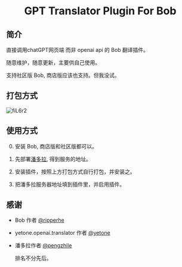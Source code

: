 <div>
  <h1 align="center">GPT Translator Plugin For Bob </h1>
</div>


## 简介

直接调用chatGPT网页端 而非 openai api 的 Bob 翻译插件。

随意维护，随意更新，主要供自己使用。

支持社区版 Bob, 商店版应该也支持。但我没试。

## 打包方式

![fiL6r2](https://picture.zhuiyue.vip:444/images/2023/06/08/fiL6r2.png)

## 使用方式
  0. 安装 Bob, 商店版和社区版都可以。
  
  1. 先部署[潘多拉](https://github.com/pengzhile/pandora/blob/master/doc/wiki.md), 得到服务的地址。
  
  2. 安装插件，按照上方打包方式自行打包，并安装之。

  3. 把潘多拉服务器地址填到插件里，并启用插件。


## 感谢
  - Bob 作者 [@ripperhe](https://github.com/ripperhe)
  - yetone.openai.translator 作者 [@yetone](https://github.com/yetone)
  - 潘多拉作者 [@pengzhile](https://github.com/pengzhile)

     排名不分先后。